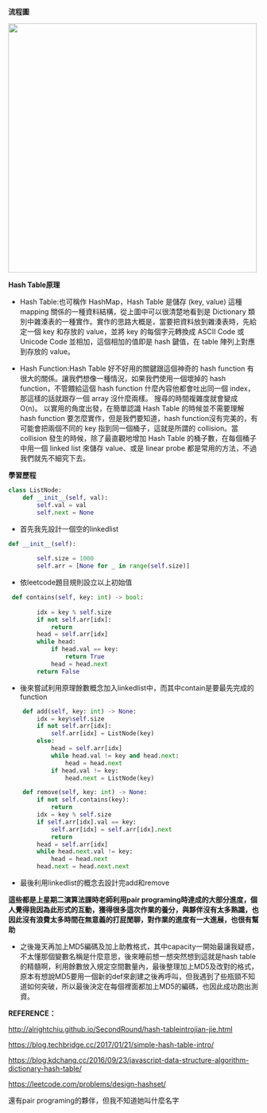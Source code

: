 **流程圖**




<img src='https://github.com/yen880405/yenlin/blob/master/image/hashtable.jpg' height=500 weight =500>





**Hash Table原理**

* Hash Table:也可稱作 HashMap，Hash Table 是儲存 (key, value) 這種 mapping 關係的一種資料結構，從上圖中可以很清楚地看到是 Dictionary 類別中雜湊表的一種實作。實作的思路大概是，當要把資料放到雜湊表時，先給定一個 key 和存放的 value，並將 key 的每個字元轉換成 ASCII Code 或 Unicode Code 並相加，這個相加的值即是 hash 鍵值，在 table 陣列上對應到存放的 value。

* Hash Function:Hash Table 好不好用的關鍵跟這個神奇的 hash function 有很大的關係。讓我們想像一種情況，如果我們使用一個壞掉的 hash function，不管餵給這個 hash function 什麼內容他都會吐出同一個 index，那這樣的話就跟存一個 array 沒什麼兩樣。 搜尋的時間複雜度就會變成 O(n)。
以實用的角度出發，在簡單認識 Hash Table 的時候並不需要理解 hash function 要怎麼實作，但是我們要知道，hash function沒有完美的，有可能會把兩個不同的 key 指到同一個桶子，這就是所謂的 collision。當 collision 發生的時候，除了最直觀地增加 Hash Table 的桶子數，在每個桶子中用一個 linked list 來儲存 value、或是 linear probe 都是常用的方法，不過我們就先不細究下去。


**學習歷程**

```python
class ListNode:
    def __init__(self, val):
        self.val = val
        self.next = None
```


* 首先我先設計一個空的linkedlist

```python
def __init__(self):
        
        self.size = 1000
        self.arr = [None for _ in range(self.size)]
```

* 依leetcode題目規則設立以上初始值


```python
 def contains(self, key: int) -> bool:
       
        idx = key % self.size
        if not self.arr[idx]:
            return
        head = self.arr[idx]
        while head:
            if head.val == key:
                return True
            head = head.next
        return False
```


* 後來嘗試利用原理餘數概念加入linkedlist中，而其中contain是要最先完成的function


```python
    def add(self, key: int) -> None:
        idx = key%self.size
        if not self.arr[idx]:
            self.arr[idx] = ListNode(key)
        else:
            head = self.arr[idx]
            while head.val != key and head.next:
                head = head.next
            if head.val != key:
                head.next = ListNode(key)

    def remove(self, key: int) -> None:
        if not self.contains(key):
            return
        idx = key % self.size
        if self.arr[idx].val == key:
            self.arr[idx] = self.arr[idx].next
            return
        head = self.arr[idx]
        while head.next.val != key:
            head = head.next
        head.next = head.next.next
```

* 最後利用linkedlist的概念去設計完add和remove

**這些都是上星期二演算法課時老師利用pair programing時達成的大部分進度，個人覺得我因為此形式的互動，獲得很多這次作業的養分，與夥伴沒有太多熟識，也因此沒有浪費太多時間在無意義的打屁閒聊，對作業的進度有一大進展，也很有幫助**

* 之後幾天再加上MD5編碼及加上助教格式，其中capacity一開始最讓我疑惑，不太懂那個變數名稱是什麼意思，後來睡前想一想突然想到這就是hash table的精髓啊，利用餘數放入規定空間數量內，最後整理加上MD5及改對的格式，原本有想說MD5要用一個新的def來創建之後再呼叫，但我遇到了些瓶頸不知道如何突破，所以最後決定在每個裡面都加上MD5的編碼，也因此成功跑出測資。

**REFERENCE：**

http://alrightchiu.github.io/SecondRound/hash-tableintrojian-jie.html

https://blog.techbridge.cc/2017/01/21/simple-hash-table-intro/

https://blog.kdchang.cc/2016/09/23/javascript-data-structure-algorithm-dictionary-hash-table/

https://leetcode.com/problems/design-hashset/

還有pair programing的夥伴，但我不知道她叫什麼名字
